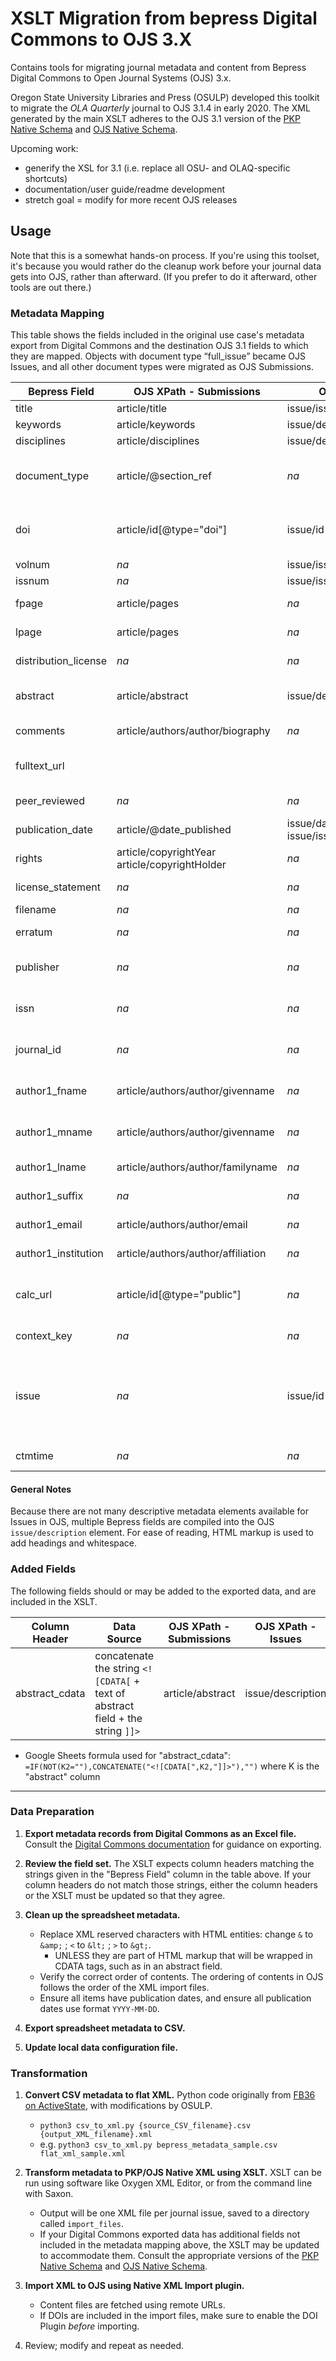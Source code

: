 # XSLT Migration from bepress Digital Commons to OJS 3.X

Contains tools for migrating journal metadata and content from Bepress Digital Commons to Open Journal Systems (OJS) 3.x.

Oregon State University Libraries and Press (OSULP) developed this toolkit to migrate the _OLA Quarterly_ journal to OJS 3.1.4 in early 2020. The XML generated by the main XSLT adheres to the OJS 3.1 version of the [PKP Native Schema](https://github.com/pkp/pkp-lib/blob/main/plugins/importexport/native/pkp-native.xsd) and [OJS Native Schema](https://github.com/pkp/ojs/blob/main/plugins/importexport/native/native.xsd).

Upcoming work:

* generify the XSL for 3.1 (i.e. replace all OSU- and OLAQ-specific shortcuts)
* documentation/user guide/readme development
* stretch goal = modify for more recent OJS releases

## Usage

Note that this is a somewhat hands-on process. If you're using this toolset, it's because you would rather do the cleanup work before your journal data gets into OJS, rather than afterward. (If you prefer to do it afterward, other tools are out there.)

### Metadata Mapping

This table shows the fields included in the original use case's metadata export from Digital Commons and the destination OJS 3.1 fields to which they are mapped. Objects with document type “full_issue” became OJS Issues, and all other document types were migrated as OJS Submissions.

| Bepress Field | OJS XPath - Submissions |	OJS XPath - Issues | Notes |
| ----- | ----- | ----- | ----- |
| title | article/title | issue/issue_identification/title | |
| keywords | article/keywords | issue/description | |
| disciplines | article/disciplines | issue/description | |
| document_type | article/@section_ref | _na_ | a specified document_type designates an OJS Issue; this can be updated in the local_data.xml file |
| doi | article/id[@type="doi"] | issue/id[@type="doi"] | OJS DOI Plugin must be enabled before importing, otherwise DOI is not saved upon import | 
| volnum | _na_ | issue/issue_identification/volume | | 
| issnum | _na_	| issue/issue_identification/number | | 
| fpage | article/pages	| _na_ | concatenated with `lpage` value |
| lpage | article/pages	| _na_ | concatenated with `fpage` value |
| distribution_license	| _na_ | _na_ | field included but blank in original dataset |
| abstract | article/abstract | issue/description | if abstract text has HTML then see Added Fields below |
| comments | article/authors/author/biography | _na_ | field was used for author bios in original dataset |
| fulltext_url | | | field included but blank in original dataset - values added during cleanup |
| peer_reviewed	| _na_ | _na_ | no appropriate mapping destination |
| publication_date | article/@date_published | issue/date_published issue/issue_identification/year | required; must be in YYYY-MM-DD format |
| rights | article/copyrightYear article/copyrightHolder | _na_ | XSLT expects "© YYYY Name" pattern |
| license_statement | _na_ | _na_ | field included but blank in original dataset |
| filename | _na_ | _na_ |  |
| erratum | _na_ | _na_ | no appropriate mapping destination |	
| publisher | _na_ | _na_ | no appropriate mapping destination; data is included in OJS journal configuration |	
| issn | _na_ | _na_ | no appropriate mapping destination; data is included in OJS journal configuration |
| journal_id | _na_ | _na_ | no appropriate mapping destination; data is included in OJS journal configuration |	
| author1_fname | article/authors/author/givenname | _na_ | applies to additional author numbers (author2_fname, author3_fname, etc.) |
| author1_mname	| article/authors/author/givenname | _na_ | concatenated with `_fname`; applies to additional author numbers |
| author1_lname | article/authors/author/familyname	| _na_ | applies to additional author numbers |
| author1_suffix | _na_ | _na_ | no appropriate mapping destination |	
| author1_email | article/authors/author/email | _na_ | applies to additional author numbers |
| author1_institution | article/authors/author/affiliation | _na_ | applies to additional author numbers |
| calc_url | article/id[@type="public"]	| _na_ | XSLT parses URL for substring after the {journal_id} and replaces `/` with `_`; used in new URL path |
| context_key | _na_ | _na_ | Digital Commons system field |
| issue	| _na_ | issue/id[@type="public"] | XSLT parses for issue ID from field value. expected format is `{journal_id}/{vol#}/{iss#}`. field is also used to group issue contents and name output files |
| ctmtime | _na_ | _na_ | Digital Commons system field |

#### General Notes 

Because there are not many descriptive metadata elements available for Issues in OJS, multiple Bepress fields are compiled into the OJS `issue/description` element. For ease of reading, HTML markup is used to add headings and whitespace.  

### Added Fields

The following fields should or may be added to the exported data, and are included in the XSLT.

| Column Header | Data Source | OJS XPath - Submissions | OJS XPath - Issues | Notes |
|-----|-----|-----|-----|-----|
| abstract_cdata | concatenate the string `<![CDATA[` + text of abstract field + the string `]]>` | article/abstract | issue/description | use to preserve HTML markup in abstract text |



* Google Sheets formula used for "abstract_cdata": `=IF(NOT(K2=""),CONCATENATE("<![CDATA[",K2,"]]>"),"")` where K is the "abstract" column 
- - - - - - - -

### Data Preparation

1. __Export metadata records from Digital Commons as an Excel file.__ Consult the [Digital Commons documentation](https://bepress.com/reference_guide_dc/batch-upload-export-revise/) for guidance on exporting. 

1. __Review the field set.__ The XSLT expects column headers matching the strings given in the "Bepress Field" column in the table above. If your column headers do not match those strings, either the column headers or the XSLT must be updated so that they agree.

1. __Clean up the spreadsheet metadata.__ 

    - Replace XML reserved characters with HTML entities: change `&` to `&amp;` ; `<` to `&lt;` ; `>` to `&gt;`.
        - UNLESS they are part of HTML markup that will be wrapped in CDATA tags, such as in an abstract field.
    - Verify the correct order of contents. The ordering of contents in OJS follows the order of the XML import files.
    - Ensure all items have publication dates, and ensure all publication dates use format `YYYY-MM-DD`.

1. __Export spreadsheet metadata to CSV.__
1. __Update local data configuration file.__ 

### Transformation

1. __Convert CSV metadata to flat XML.__ Python code originally from [FB36 on ActiveState](https://code.activestate.com/recipes/577423-convert-csv-to-xml/), with modifications by OSULP.

    - `python3 csv_to_xml.py {source_CSV_filename}.csv {output_XML_filename}.xml`
    - e.g. `python3 csv_to_xml.py bepress_metadata_sample.csv flat_xml_sample.xml`

1. __Transform metadata to PKP/OJS Native XML using XSLT.__ XSLT can be run using software like Oxygen XML Editor, or from the command line with Saxon. 

    - Output will be one XML file per journal issue, saved to a directory called `import_files`.
    - If your Digital Commons exported data has additional fields not included in the metadata mapping above, the XSLT may be updated to accommodate them. Consult the appropriate versions of the [PKP Native Schema](https://github.com/pkp/pkp-lib/blob/main/plugins/importexport/native/pkp-native.xsd) and [OJS Native Schema](https://github.com/pkp/ojs/blob/main/plugins/importexport/native/native.xsd).

3. __Import XML to OJS using Native XML Import plugin.__ 

    - Content files are fetched using remote URLs.  
    - If DOIs are included in the import files, make sure to enable the DOI Plugin _before_ importing. 
    
6. Review; modify and repeat as needed. 
